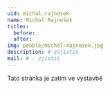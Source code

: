 ```yaml
---
uid: michal.rajnosek
name: Michal Rajnošek
titles:
  before: 
  after:
img: people/michal-rajnosek.jpg
description: # zajistit
mail: # - zjistit
---
```


Tato stránka je zatím ve výstavbě

